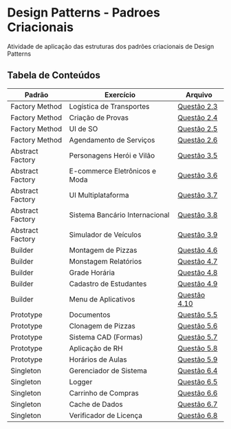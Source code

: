 # Design Patterns - Padroes Criacionais
Atividade de aplicação das estruturas dos padrões criacionais de Design Patterns

## Tabela de Conteúdos

| Padrão | Exercício | Arquivo |
|--------|-----------|---------|
| Factory Method | Logística de Transportes | [Questão 2.3](./2_Factory-Method/Questao-2_3.js) |
| Factory Method | Criação de Provas | [Questão 2.4](./2_Factory-Method/Questao-2_4.js) |
| Factory Method | UI de SO | [Questão 2.5](./2_Factory-Method/Questao-2_5.js) |
| Factory Method | Agendamento de Serviços | [Questão 2.6](./2_Factory-Method/Questao-2_6.js) |
| Abstract Factory | Personagens Herói e Vilão | [Questão 3.5](./3_Abstract-Factory/Questao-3_5.js) |
| Abstract Factory | E-commerce Eletrônicos e Moda | [Questão 3.6](./3_Abstract-Factory/Questao-3_6.js) |
| Abstract Factory | UI Multiplataforma | [Questão 3.7](./3_Abstract-Factory/Questao-3_7.js) |
| Abstract Factory | Sistema Bancário Internacional | [Questão 3.8](./3_Abstract-Factory/Questao-3_8.js) |
| Abstract Factory | Simulador de Veículos | [Questão 3.9](./3_Abstract-Factory/Questao-3_9.js) |
| Builder | Montagem de Pizzas | [Questão 4.6](./4_Builder/Questao-4_6.js) |
| Builder | Monstagem Relatórios | [Questão 4.7](./4_Builder/Questao-4_7.js) |
| Builder | Grade Horária | [Questão 4.8](./4_Builder/Questao-4_8.js) |
| Builder | Cadastro de Estudantes | [Questão 4.9](./4_Builder/Questao-4_9.js) |
| Builder | Menu de Aplicativos | [Questão 4.10](./4_Builder/Questao-4_10.js) |
| Prototype | Documentos | [Questão 5.5](./5_Prototype/Questao-5_5.js) |
| Prototype | Clonagem de Pizzas | [Questão 5.6](./5_Prototype/Questao-5_6.js) |
| Prototype | Sistema CAD (Formas) | [Questão 5.7](./5_Prototype/Questao-5_7.js) |
| Prototype | Aplicação de RH | [Questão 5.8](./5_Prototype/Questao-5_8.js) |
| Prototype | Horários de Aulas | [Questão 5.9](./5_Prototype/Questao-5_9.js) |
| Singleton | Gerenciador de Sistema | [Questão 6.4](./6_Singleton/Questao-6_4.js) |
| Singleton | Logger | [Questão 6.5](./6_Singleton/Questao-6_5.js) |
| Singleton | Carrinho de Compras | [Questão 6.6](./6_Singleton/Questao-6_6.js) |
| Singleton | Cache de Dados | [Questão 6.7](./6_Singleton/Questao-6_7.js) |
| Singleton | Verificador de Licença | [Questão 6.8](./6_Singleton/Questao-6_8.js) |
